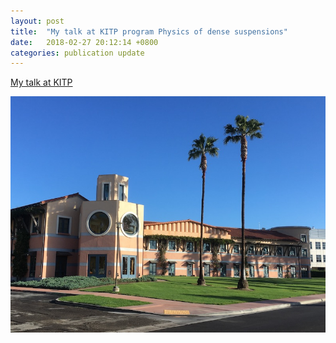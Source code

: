 ```yaml
---
layout: post
title:  "My talk at KITP program Physics of dense suspensions"
date:   2018-02-27 20:12:14 +0800
categories: publication update
---
```


[My talk at KITP](http://online.kitp.ucsb.edu/online/suspensions18/seto/)

![kitp](/assets/img/kitp.jpg)


